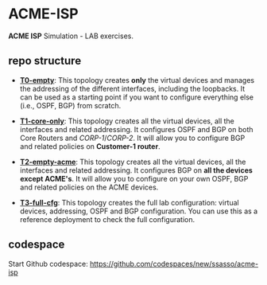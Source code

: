 # ACME-ISP

**ACME ISP** Simulation - LAB exercises.

## repo structure

* **[T0-empty](T0-empty/README.md)**: This topology creates **only** the virtual devices and manages the addressing of the different interfaces, including the loopbacks. It can be used as a starting point if you want to configure everything else (i.e., OSPF, BGP) from scratch.

* **[T1-core-only](T1-core-only/README.md)**: This topology creates all the virtual devices, all the interfaces and related addressing. It configures OSPF and BGP on both Core Routers and *CORP-1*/*CORP-2*. It will allow you to configure BGP and related policies on **Customer-1 router**.

* **[T2-empty-acme](T2-empty-acme/README.md)**: This topology creates all the virtual devices, all the interfaces and related addressing. It configures BGP on **all the devices except ACME's**. It will allow you to configure on your own OSPF, BGP and related policies on the ACME devices.

* **[T3-full-cfg](T3-full-cfg/README.md)**: This topology creates the full lab configuration: virtual devices, addressing, OSPF and BGP configuration. You can use this as a reference deployment to check the full configuration.

## codespace

Start Github codespace: https://github.com/codespaces/new/ssasso/acme-isp
